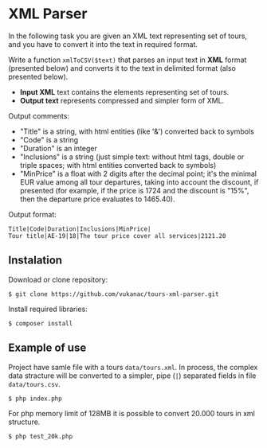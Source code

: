 XML Parser
==========


In the following task you are given an XML text representing set of tours, and you have to convert it into the text in required format.

Write a function `xmlToCSV($text)` that parses an input text in **XML** format (presented below) and converts it to the text in delimited format (also presented below).

* **Input XML** text contains the elements representing set of tours.
* **Output text** represents compressed and simpler form of XML.


Output comments:

* "Title" is a string, with html entities (like '&amp;') converted back to symbols
* "Code" is a string
* "Duration" is an integer
* "Inclusions" is a string (just simple text: without html tags, double or triple spaces; with html entities converted back to symbols)
* "MinPrice" is a float with 2 digits after the decimal point; it's the minimal EUR value among all tour departures, taking into account the discount, if presented (for example, if the price is 1724 and the discount is "15%", then the departure price evaluates to 1465.40).


Output format:

	Title|Code|Duration|Inclusions|MinPrice|
	Tour title|AE-19|18|The tour price cover all services|2121.20


Instalation
-----------

Download or clone repository:

    $ git clone https://github.com/vukanac/tours-xml-parser.git

Install required libraries:

    $ composer install


Example of use
--------------

Project have samle file with a tours `data/tours.xml`. In process, the complex data stracture will be converted to a simpler, pipe (`|`) separated fields in file `data/tours.csv`.

    $ php index.php

For php memory limit of 128MB it is possible to convert 20.000 tours in xml structure.

    $ php test_20k.php
